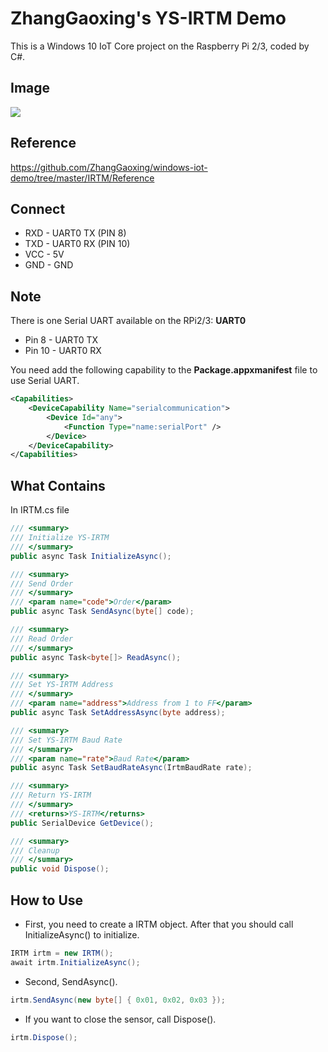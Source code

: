 # ZhangGaoxing's YS-IRTM Demo
This is a Windows 10 IoT Core project on the Raspberry Pi 2/3, coded by C#.

## Image
![](https://github.com/ZhangGaoxing/windows-iot-demo/blob/master/IRTM/Image/YS-IRTM.jpg)


## Reference
<https://github.com/ZhangGaoxing/windows-iot-demo/tree/master/IRTM/Reference>

## Connect
* RXD - UART0 TX (PIN 8)
* TXD - UART0 RX (PIN 10)
* VCC - 5V
* GND - GND

## Note
There is one Serial UART available on the RPi2/3: **UART0**
* Pin 8 - UART0 TX
* Pin 10 - UART0 RX

You need add the following capability to the **Package.appxmanifest** file to use Serial UART.
```xml
<Capabilities>
    <DeviceCapability Name="serialcommunication">
        <Device Id="any">
            <Function Type="name:serialPort" />
        </Device>
    </DeviceCapability>
</Capabilities>
```

## What Contains
In IRTM.cs file
```C#
/// <summary>
/// Initialize YS-IRTM
/// </summary>
public async Task InitializeAsync();

/// <summary>
/// Send Order
/// </summary>
/// <param name="code">Order</param>
public async Task SendAsync(byte[] code);

/// <summary>
/// Read Order
/// </summary>
public async Task<byte[]> ReadAsync();

/// <summary>
/// Set YS-IRTM Address
/// </summary>
/// <param name="address">Address from 1 to FF</param>
public async Task SetAddressAsync(byte address);

/// <summary>
/// Set YS-IRTM Baud Rate
/// </summary>
/// <param name="rate">Baud Rate</param>
public async Task SetBaudRateAsync(IrtmBaudRate rate);

/// <summary>
/// Return YS-IRTM
/// </summary>
/// <returns>YS-IRTM</returns>
public SerialDevice GetDevice();

/// <summary>
/// Cleanup
/// </summary>
public void Dispose();
```

## How to Use
* First, you need to create a IRTM object. After that you should call InitializeAsync() to initialize.
```C#
IRTM irtm = new IRTM();
await irtm.InitializeAsync();
```
* Second, SendAsync(). 
```C#
irtm.SendAsync(new byte[] { 0x01, 0x02, 0x03 });
```
* If you want to close the sensor, call Dispose().
```C#
irtm.Dispose();
```
